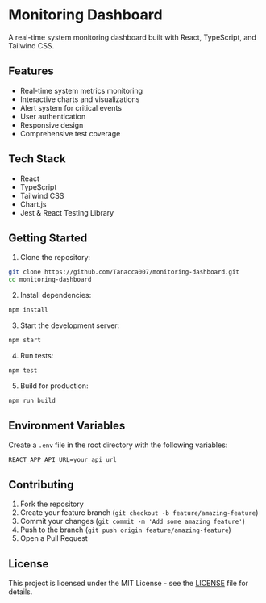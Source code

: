 # Monitoring Dashboard

A real-time system monitoring dashboard built with React, TypeScript, and Tailwind CSS.

## Features

- Real-time system metrics monitoring
- Interactive charts and visualizations
- Alert system for critical events
- User authentication
- Responsive design
- Comprehensive test coverage

## Tech Stack

- React
- TypeScript
- Tailwind CSS
- Chart.js
- Jest & React Testing Library

## Getting Started

1. Clone the repository:
```bash
git clone https://github.com/Tanacca007/monitoring-dashboard.git
cd monitoring-dashboard
```

2. Install dependencies:
```bash
npm install
```

3. Start the development server:
```bash
npm start
```

4. Run tests:
```bash
npm test
```

5. Build for production:
```bash
npm run build
```

## Environment Variables

Create a `.env` file in the root directory with the following variables:
```
REACT_APP_API_URL=your_api_url
```

## Contributing

1. Fork the repository
2. Create your feature branch (`git checkout -b feature/amazing-feature`)
3. Commit your changes (`git commit -m 'Add some amazing feature'`)
4. Push to the branch (`git push origin feature/amazing-feature`)
5. Open a Pull Request

## License

This project is licensed under the MIT License - see the [LICENSE](LICENSE) file for details.
